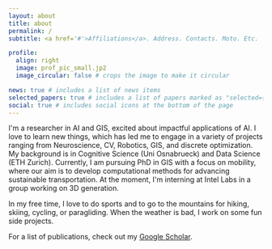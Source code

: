 ```yaml
---
layout: about
title: about
permalink: /
subtitle: <a href='#'>Affiliations</a>. Address. Contacts. Moto. Etc.

profile:
  align: right
  image: prof_pic_small.jp2
  image_circular: false # crops the image to make it circular

news: true # includes a list of news items
selected_papers: true # includes a list of papers marked as "selected={true}"
social: true # includes social icons at the bottom of the page
---
```


I'm a researcher in AI and GIS, excited about impactful applications of AI. I love to learn new things, which has led me to engage in a variety of projects ranging from Neuroscience, CV, Robotics, GIS, and discrete optimization. My background is in Cognitive Science (Uni Osnabrueck) and Data Science (ETH Zurich). Currently, I am pursuing PhD in GIS with a focus on mobility, where our aim is to develop computational methods for advancing sustainable transportation. At the moment, I'm interning at Intel Labs in a group working on 3D generation.

In my free time, I love to do sports and to go to the mountains for hiking, skiing, cycling, or paragliding. When the weather is bad, I work on some fun side projects.

For a list of publications, check out my [Google Scholar](https://scholar.google.com/citations?user=qC1JKzoAAAAJ&hl=en).